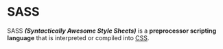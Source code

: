 # SASS

SASS ***(Syntactically Awesome Style Sheets)*** is a **preprocessor scripting language** that is interpreted or compiled into [CSS](/wiki/CSS).
